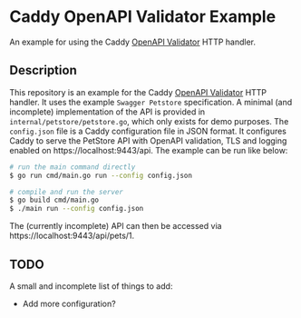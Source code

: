 # Caddy OpenAPI Validator Example

An example for using the Caddy [OpenAPI Validator](https://github.com/hslatman/caddy-openapi-validator) HTTP handler.

## Description

This repository is an example for the Caddy [OpenAPI Validator](https://github.com/hslatman/caddy-openapi-validator) HTTP handler.
It uses the example `Swagger Petstore` specification.
A minimal (and incomplete) implementation of the API is provided in `internal/petstore/petstore.go`, which only exists for demo purposes.
The `config.json` file is a Caddy configuration file in JSON format.
It configures Caddy to serve the PetStore API with OpenAPI validation, TLS and logging enabled on https://localhost:9443/api.
The example can be run like below:

```bash
# run the main command directly
$ go run cmd/main.go run --config config.json

# compile and run the server
$ go build cmd/main.go
$ ./main run --config config.json
```

The (currently incomplete) API can then be accessed via https://localhost:9443/api/pets/1. 

## TODO

A small and incomplete list of things to add:

* Add more configuration?
